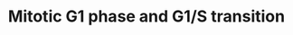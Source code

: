 ---
annotations:
- id: PW:0000086
  parent: regulatory pathway
  type: Pathway Ontology
  value: cell cycle pathway, mitotic
- id: PW:0000093
  parent: regulatory pathway
  type: Pathway Ontology
  value: M/G1 transition pathway
authors:
- MaintBot
- MartijnVanIersel
- ReactomeTeam
- Anwesha
- DeSl
description: Mitotic G1-G1/S phase involves G1 phase of the mitotic interphase and
  G1/S transition, when a cell commits to DNA replication and divison genetic and
  cellular material to two daughter cells.<p>During early G1, cells can enter a quiescent
  G0 state. In quiescent cells, the evolutionarily conserved DREAM complex, consisting
  of the pocket protein family member p130 (RBL2), bound to E2F4 or E2F5, and the
  MuvB complex, represses transcription of cell cycle genes (reviewed by Sadasivam
  and DeCaprio 2013).<p>During early G1 phase in actively cycling cells, transcription
  of cell cycle genes is repressed by another pocket protein family member, p107 (RBL1),
  which forms a complex with E2F4 (Ferreira et al. 1998, Cobrinik 2005). RB1 tumor
  suppressor, the product of the retinoblastoma susceptibility gene, is the third
  member of the pocket protein family. RB1 binds to E2F transcription factors E2F1,
  E2F2 and E2F3 and inhibits their transcriptional activity, resulting in prevention
  of G1/S transition (Chellappan et al. 1991, Bagchi et al. 1991, Chittenden et al.
  1991, Lees et al. 1993, Hiebert 1993, Wu et al. 2001). Once RB1 is phosphorylated
  on serine residue S795 by Cyclin D:CDK4/6 complexes, it can no longer associate
  with and inhibit E2F1-3. Thus, CDK4/6-mediated phosphorylation of RB1 leads to transcriptional
  activation of E2F1-3 target genes needed for the S phase of the cell cycle (Connell-Crowley
  et al. 1997). CDK2, in complex with cyclin E, contributes to RB1 inactivation and
  also activates proteins needed for the initiation of DNA replication (Zhang 2007).
  Expression of D type cyclins is regulated by extracellular mitogens (Cheng et al.
  1998, Depoortere et al. 1998). Catalytic activities of CDK4/6 and CDK2 are controlled
  by CDK inhibitors of the INK4 family (Serrano et al. 1993, Hannon and Beach 1994,
  Guan et al. 1994, Guan et al. 1996, Parry et al. 1995) and the Cip/Kip family, respectively.  View
  original pathway at [http://www.reactome.org/PathwayBrowser/#DIAGRAM=453279 Reactome].
last-edited: 2021-01-25
organisms:
- Homo sapiens
redirect_from:
- /index.php/Pathway:WP1858
- /instance/WP1858
revision: null
schema-jsonld:
- '@context': https://schema.org/
  '@id': https://wikipathways.github.io/pathways/WP1858.html
  '@type': Dataset
  creator:
    '@type': Organization
    name: WikiPathways
  description: Mitotic G1-G1/S phase involves G1 phase of the mitotic interphase and
    G1/S transition, when a cell commits to DNA replication and divison genetic and
    cellular material to two daughter cells.<p>During early G1, cells can enter a
    quiescent G0 state. In quiescent cells, the evolutionarily conserved DREAM complex,
    consisting of the pocket protein family member p130 (RBL2), bound to E2F4 or E2F5,
    and the MuvB complex, represses transcription of cell cycle genes (reviewed by
    Sadasivam and DeCaprio 2013).<p>During early G1 phase in actively cycling cells,
    transcription of cell cycle genes is repressed by another pocket protein family
    member, p107 (RBL1), which forms a complex with E2F4 (Ferreira et al. 1998, Cobrinik
    2005). RB1 tumor suppressor, the product of the retinoblastoma susceptibility
    gene, is the third member of the pocket protein family. RB1 binds to E2F transcription
    factors E2F1, E2F2 and E2F3 and inhibits their transcriptional activity, resulting
    in prevention of G1/S transition (Chellappan et al. 1991, Bagchi et al. 1991,
    Chittenden et al. 1991, Lees et al. 1993, Hiebert 1993, Wu et al. 2001). Once
    RB1 is phosphorylated on serine residue S795 by Cyclin D:CDK4/6 complexes, it
    can no longer associate with and inhibit E2F1-3. Thus, CDK4/6-mediated phosphorylation
    of RB1 leads to transcriptional activation of E2F1-3 target genes needed for the
    S phase of the cell cycle (Connell-Crowley et al. 1997). CDK2, in complex with
    cyclin E, contributes to RB1 inactivation and also activates proteins needed for
    the initiation of DNA replication (Zhang 2007). Expression of D type cyclins is
    regulated by extracellular mitogens (Cheng et al. 1998, Depoortere et al. 1998).
    Catalytic activities of CDK4/6 and CDK2 are controlled by CDK inhibitors of the
    INK4 family (Serrano et al. 1993, Hannon and Beach 1994, Guan et al. 1994, Guan
    et al. 1996, Parry et al. 1995) and the Cip/Kip family, respectively.  View original
    pathway at [http://www.reactome.org/PathwayBrowser/#DIAGRAM=453279 Reactome].
  keywords:
  - (p-Y342-PTK6,p-Y397-LYN,p-Y226,Y393-ABL1,p-Y419-SRC,p-5Y-JAK2)
  - 26S proteasome
  - ADP
  - ATP
  - Aborted replication
  - B:CDK1:ORC:origin
  - CABLES1
  - CAK
  - 'CCNA '
  - CCNA1
  - 'CCNA1 '
  - CCNA1 gene
  - 'CCNA1 gene '
  - CCNA2
  - 'CCNA2 '
  - CCNA2 gene
  - 'CCNA2 gene '
  - CCNA:p-T160-CDK2,CCNE:p-T160-CDK2
  - 'CCNB1 '
  - 'CCND1 '
  - 'CCND2 '
  - 'CCND3 '
  - CCNE
  - CCNE1
  - 'CCNE1 '
  - CCNE1 gene
  - 'CCNE1 gene '
  - 'CCNE2 '
  - CCNE:CDK2
  - CCNE:p-T160-CDK2:hypophosphorylated RB1
  - 'CCNH '
  - CDC25A
  - CDC25A gene
  - 'CDC25A gene '
  - CDC45
  - 'CDC45 '
  - CDC45 gene
  - 'CDC45 gene '
  - CDC6
  - 'CDC6 '
  - CDC6 gene
  - 'CDC6 gene '
  - 'CDC7 '
  - CDK
  - CDK1
  - 'CDK1 '
  - CDK1 gene
  - 'CDK1 gene '
  - CDK2
  - 'CDK2 '
  - 'CDK4 '
  - CDK4,CDK6
  - CDK4,CDK6:CCND
  - CDK4,CDK6:CCND:CDKN1A,CDKN1B,(CDKN1C)
  - CDK4,CDK6:CCND:CDKN1A,CDKN1B,(CDKN1C); CDK4,CDK6:CCND; (CDK4,CDK6:CCND:p-Y88-CDKN1B)
  - CDK4,CDK6:INK4
  - CDK4/6:CCND:p-Y77-CDKN1A,p-Y88-CDKN1B,(p-Y91-CDKN1C)
  - 'CDK6 '
  - 'CDK7 '
  - CDK:DDK:MCM10:active
  - CDKN1A
  - 'CDKN1A '
  - CDKN1A,CDKN1B
  - CDKN1A,CDKN1B,(CDKN1C)
  - CDKN1B
  - 'CDKN1B '
  - CDKN1B:(CDK4:CCND1,(CDK2:CCNE1))
  - 'CDKN1C '
  - 'CDKN2B '
  - 'CDKN2C '
  - 'CDKN2D '
  - CDT1
  - 'CDT1 '
  - CDT1 gene
  - 'CDT1 gene '
  - CKS1B
  - 'CKS1B '
  - 'CUL1 '
  - CUL1:SKP1:SKP2
  - CUL1:SKP1:SKP2:CKS1B
  - Cdt1:geminin
  - Cyclin
  - Cyclin B:CDK1
  - Cyclin D
  - 'Cyclin E '
  - Cyclin E/A:CDK2
  - Cyclin E:p-CDK2
  - Cyclin E:p-T160-CDK2
  - 'DBF4 '
  - DDK
  - DHFR
  - DHFR gene
  - 'DHFR gene '
  - DNA polymerase
  - 'DNA primer '
  - DREAM complex
  - DREAM complex:CDC25A
  - DREAM complex:CDC6
  - DREAM complex:E2F1
  - DREAM complex:PCNA
  - DREAM complex:RBL1
  - DREAM complex:TOP2A
  - DYRK1A
  - E/A:CDK2:p-S130-CDKN1A,p-T187-CDKN1B:CUL1:SKP1:SKP2:CKS1B
  - E/A:CDK2:p-S130-CDKN1A,p-T187-CDKN1B:CUL1:SKP1:SKP2:CKS1B:3xubiquitin
  - E/A:p-T160-CDK2:CDKN1A,CDKN1B
  - E/A:p-T160-CDK2:p-S130-CDKN1A,p-T187-CDKN1B
  - E2F1
  - 'E2F1 '
  - E2F1 gene
  - 'E2F1 gene '
  - E2F1,E2F2,E2F3:TFDP1,TFDP2
  - E2F1:TFDP1,TFDP2
  - E2F1:TFDP1,TFDP2:CCNA1 gene
  - E2F1:TFDP1,TFDP2:CCNE1 gene
  - E2F1:TFDP1,TFDP2:CDC25A gene
  - E2F1:TFDP1,TFDP2:CDC45 gene
  - E2F1:TFDP1,TFDP2:CDC6 gene
  - E2F1:TFDP1,TFDP2:CDK1 gene
  - E2F1:TFDP1,TFDP2:CDT1 gene
  - E2F1:TFDP1,TFDP2:DHFR gene
  - E2F1:TFDP1,TFDP2:FBXO5 gene
  - E2F1:TFDP1,TFDP2:ORC1 gene
  - E2F1:TFDP1,TFDP2:PCNA gene
  - E2F1:TFDP1,TFDP2:POLA1 gene
  - E2F1:TFDP1,TFDP2:RRM2 gene
  - E2F1:TFDP1,TFDP2:TK1
  - 'E2F2 '
  - 'E2F3 '
  - 'E2F4 '
  - E2F4,E2F5:TFDP1,TFDP2
  - E2F4:TFDP1,TFDP2
  - 'E2F5 '
  - 'E2F6 '
  - E2F6:(TFDP1,TFDP2):RRM2 gene
  - E:CDK2:CDKN1A,CDKN1B
  - FBXO5
  - FBXO5 gene
  - 'FBXO5 gene '
  - GMNN
  - 'GMNN '
  - H2O
  - HDAC1
  - 'HDAC1 '
  - HDAC1:RBL1:E2F4:TFDP1,TFDP2
  - HDAC1:RBL2:E2F4,E2F5:TFDP1,TFDP2
  - HDAC1:RBL2:E2F4,E2F5:TFDP1,TFDP2; HDAC1:RBL1:E2F4:TFDP1,TFDP2
  - HDAC1:RBL2:E2F4,E2F5:TFDP1,TFDP2; HDAC1:RBL1:E2F4:TFDP1,TFDP2:CCNA2 gene
  - HDAC1:RBL2:E2F4,E2F5:TFDP1,TFDP2; HDAC1:RBL1:E2F4:TFDP1,TFDP2:CDK1 gene
  - HDAC1:RBL2:E2F4,E2F5:TFDP1,TFDP2; HDAC1:RBL1:E2F4:TFDP1,TFDP2:E2F1 gene
  - HDAC1:RBL2:E2F4,E2F5:TFDP1,TFDP2; HDAC1:RBL1:E2F4:TFDP1,TFDP2:MYBL2 gene
  - INK4
  - Induced Senescence
  - 'LIN37 '
  - 'LIN52 '
  - 'LIN54 '
  - 'LIN9 '
  - 'MAX '
  - MCM10
  - 'MCM10 '
  - MCM10:active
  - MCM10:pre-replicative complex
  - 'MCM2 '
  - MCM2-7
  - 'MCM3 '
  - 'MCM4 '
  - 'MCM5 '
  - 'MCM6 '
  - 'MCM7 '
  - 'MCM8 '
  - 'MNAT1 '
  - MYBL2
  - MYBL2 gene
  - 'MYBL2 gene '
  - 'MYC '
  - MYC:MAX
  - MYC:MAX:CDC25A gene
  - MuvB complex
  - ORC1
  - 'ORC1 '
  - ORC1 gene
  - 'ORC1 gene '
  - 'ORC2 '
  - 'ORC3 '
  - 'ORC4 '
  - 'ORC5 '
  - 'ORC6 '
  - ORC:origin of
  - Oncogene Induced
  - Oxidative Stress
  - PCNA
  - PCNA gene
  - 'PCNA gene '
  - PIP3 activates AKT
  - POLA1
  - 'POLA1 '
  - POLA1 gene
  - 'POLA1 gene '
  - 'POLA2 '
  - 'POLE '
  - 'POLE2 '
  - 'POLE3 '
  - 'POLE4 '
  - PP2A
  - 'PPP2CA '
  - 'PPP2CB '
  - 'PPP2R1A '
  - 'PPP2R1B '
  - 'PPP2R2A '
  - 'PPP2R3B '
  - 'PRIM1 '
  - 'PRIM2 '
  - 'PSMA1 '
  - 'PSMA2 '
  - 'PSMA3 '
  - 'PSMA4 '
  - 'PSMA5 '
  - 'PSMA6 '
  - 'PSMA7 '
  - 'PSMB1 '
  - 'PSMB10 '
  - 'PSMB2 '
  - 'PSMB3 '
  - 'PSMB4 '
  - 'PSMB5 '
  - 'PSMB6 '
  - 'PSMB7 '
  - 'PSMB8 '
  - 'PSMB9 '
  - 'PSMC1 '
  - 'PSMC2 '
  - 'PSMC3 '
  - 'PSMC4 '
  - 'PSMC5 '
  - 'PSMC6 '
  - 'PSMD1 '
  - 'PSMD10 '
  - 'PSMD11 '
  - 'PSMD12 '
  - 'PSMD13 '
  - 'PSMD14 '
  - 'PSMD2 '
  - 'PSMD3 '
  - 'PSMD4 '
  - 'PSMD5 '
  - 'PSMD6 '
  - 'PSMD7 '
  - 'PSMD8 '
  - 'PSMD9 '
  - 'PSME1 '
  - 'PSME2 '
  - 'PSME3 '
  - 'PSMF1 '
  - Pi
  - 'Pi '
  - RB1
  - 'RB1 '
  - 'RB1:E2F1,E2F2,E2F3:TFDP1,TFDP2:'
  - RB1:RNA primer-DNA
  - 'RBBP4 '
  - RBL1
  - 'RBL1 '
  - RBL1 gene
  - 'RBL1 gene '
  - RBL1:Cyclin E/A:CDK2
  - RBL1:E2F4:DP1/2:Cyclin E/A:CDK2
  - RBL1:E2F4:TFDP1,TFDP2
  - RBL2
  - 'RBL2 '
  - RBL2:Cyclin E/A:CDK2
  - RBL2:E2F4,E2F5:TFDP1,TFDP2
  - RBL2:E2F4/5:DP1/2:Cyclin E/A:CDK2
  - 'RNA primer '
  - RNA primer-DNA
  - 'RNA primer:origin duplex with DNA damage '
  - 'RPA1 '
  - RPA1-4
  - 'RPA2 '
  - 'RPA3 '
  - 'RPA4 '
  - 'RPS27A(1-76) '
  - RRM2
  - RRM2 gene
  - 'RRM2 gene '
  - 'SHFM1 '
  - 'SKP1 '
  - 'SKP2 '
  - SMAD2/SMAD3:SMAD4
  - Senescence
  - Senescence-Associated Secretory Phenotype (SASP)
  - Signaling by PTK6
  - 'TFDP1 '
  - 'TFDP2 '
  - TK1
  - TK1 gene
  - 'TK1 gene '
  - TOP2A
  - TOP2A gene
  - 'TOP2A gene '
  - TYMS
  - TYMS gene
  - Transcriptional
  - 'UBA52(1-76) '
  - 'UBB(1-76) '
  - 'UBB(153-228) '
  - 'UBB(77-152) '
  - 'UBC(1-76) '
  - 'UBC(153-228) '
  - 'UBC(229-304) '
  - 'UBC(305-380) '
  - 'UBC(381-456) '
  - 'UBC(457-532) '
  - 'UBC(533-608) '
  - 'UBC(609-684) '
  - 'UBC(77-152) '
  - Ub
  - Ub-p-T401,S672,1035-RBL2
  - WEE1
  - activity of
  - alpha:origin
  - alpha:primase
  - alpha:primase:DNA
  - complex
  - complex:CDC45
  - complex:CDC45:RPA1-4
  - 'cyclin '
  - damage
  - duplex
  - duplex with DNA
  - epsilon
  - epsilon:origin
  - gene
  - heterotrimer
  - hyperphosphorylated
  - monophosphorylated
  - of replication
  - origin of
  - 'origin of replication '
  - 'p-12Y-JAK2 '
  - 'p-CDK2 '
  - p-MCM2-7
  - p-MuvB complex
  - 'p-S130-CDKN1A '
  - 'p-S230-RB1 '
  - 'p-S249-RB1 '
  - 'p-S252-RB1 '
  - 'p-S28-LIN52 '
  - 'p-S608-RB1 '
  - 'p-S612-RB1 '
  - 'p-S780-RB1 '
  - 'p-S788-RB1 '
  - 'p-S795-RB1 '
  - 'p-S807-RB1 '
  - 'p-S811-RB1 '
  - p-T,p-S-AKT
  - p-T-CDKN1A/B
  - 'p-T145-CDKN1A '
  - 'p-T157-CDKN1B '
  - 'p-T160-CDK2 '
  - 'p-T172-CDK4 '
  - p-T172-CDK4,p-T177-CDK6:CCND:CDKN1A,CDKN1B,(CDKN1C); p-T172-CDK4,p-T177-CDK6:CCND;
    (p-T172-CDK4,p-T177-CDK6:CCND:p-Y88-CDKN1B)
  - 'p-T177-CDK6 '
  - 'p-T187-CDKN1B '
  - 'p-T305,S472-AKT3 '
  - 'p-T308,S473-AKT1 '
  - 'p-T309,S474-AKT2 '
  - 'p-T356-RB1 '
  - p-T369,S640,S964,S975-RBL1
  - 'p-T373-RB1 '
  - p-T401,S672,1035-RBL2:SCF(Skp2):Cks1
  - p-T401,S672,S1035-RBL2
  - 'p-T401,S672,S1035-RBL2 '
  - 'p-T821-RB1 '
  - 'p-T826-RB1 '
  - 'p-Y226,Y393-ABL1 '
  - p-Y342-PTK6
  - 'p-Y342-PTK6 '
  - p-Y342-PTK6:CDKN1B:(CDK4:CCND1,(CDK2:CCNE1))
  - 'p-Y397-LYN '
  - 'p-Y419-SRC '
  - 'p-Y77-CDKN1A '
  - 'p-Y88-CDKN1B '
  - p-Y88-CDKN1B:(CDK4:CCND1,(CDK2:CCNE1))
  - 'p-Y91-CDKN1C '
  - 'p16INK4A '
  - polymerase
  - pre-replicative
  - primer:origin
  - replication
  - signaling
  license: CC0
  name: Mitotic G1 phase and G1/S transition
seo: CreativeWork
title: Mitotic G1 phase and G1/S transition
wpid: WP1858
---